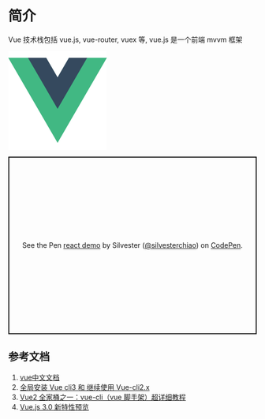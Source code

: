 # 简介

Vue 技术栈包括 vue.js, vue-router, vuex 等, vue.js 是一个前端 mvvm 框架

<img src="../../../assets/images/vue.png" width="200" height="200" alt="vue" align=center />

<p class="codepen" data-height="360" data-theme-id="dark" data-default-tab="js,result" data-user="silvesterchiao" data-slug-hash="QVwPEJ" style="height: 360px; box-sizing: border-box; display: flex; align-items: center; justify-content: center; border: 2px solid; margin: 1em 0; padding: 1em;" data-pen-title="react demo">
  <span>See the Pen <a href="https://codepen.io/silvesterchiao/pen/QVwPEJ">
  react demo</a> by Silvester (<a href="https://codepen.io/silvesterchiao">@silvesterchiao</a>)
  on <a href="https://codepen.io">CodePen</a>.</span>
</p>
<script async src="https://static.codepen.io/assets/embed/ei.js"></script>

## 参考文档

1. [vue中文文档](https://cn.vuejs.org/)
1. [全局安装 Vue cli3 和 继续使用 Vue-cli2.x](https://www.cnblogs.com/h2zZhou/p/9881534.html)
1. [Vue2 全家桶之一：vue-cli（vue 脚手架）超详细教程](https://www.jianshu.com/p/32beaca25c0d)
1. [Vue.js 3.0 新特性预览](https://www.cnblogs.com/ljx20180807/p/9987822.html)
